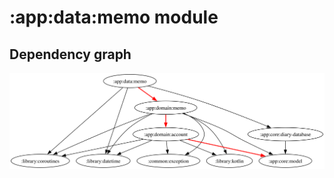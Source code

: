 # :app:data:memo module
## Dependency graph
![Dependency graph](../../../docs/images/graphs/dep_graph_app_data_memo.svg)
